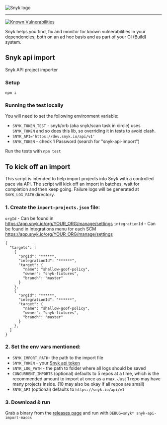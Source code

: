 ![Snyk logo](https://snyk.io/style/asset/logo/snyk-print.svg)

***

[![Known Vulnerabilities](https://snyk.io/test/github/snyk-tech-services/snyk-api-import/badge.svg)](https://snyk.io/test/github/snyk/snyk-api-import)

Snyk helps you find, fix and monitor for known vulnerabilities in your dependencies, both on an ad hoc basis and as part of your CI (Build) system.

## Snyk api import
Snyk API project importer


### Setup
`npm i`

### Running the test locally
You will need to set the following environment variable:
  - `SNYK_TOKEN_TEST` - snyk/orb (aka snyk/scan task in circle) uses `SNYK_TOKEN` and so does this lib, so overriding it in tests to avoid clash.
  - `SNYK_API='https://dev.snyk.io/api/v1'`
  - `SNYK_TOKEN` - check 1 Password (search for "snyk-api-import")

Run the tests with `npm test`


## To kick off an import
This script is intended to help import projects into Snyk with a controlled pace via API. The script will kick off an import in batches, wait for completion and then keep going. Failure logs will be generated at `SNYK_LOG_PATH` directory.
### 1. Create the `import-projects.json` file:
  `orgId` - Can be found in https://app.snyk.io/org/YOUR_ORG/manage/settings
  `integrationId` - Can be found in Integrations menu for each SCM https://app.snyk.io/org/YOUR_ORG/manage/settings


  ```
  {
    "targets": [
      {
        "orgId": "******,
        "integrationId": "******",
        "target": {
          "name": "shallow-goof-policy",
          "owner": "snyk-fixtures",
          "branch": "master"
        }
      },
      {
        "orgId": "******,
        "integrationId": "******",
        "target": {
          "name": "shallow-goof-policy",
          "owner": "snyk-fixtures",
          "branch": "master"
        }
      },
    ]
  }
  ```
### 2. Set the env vars mentioned:
  - `SNYK_IMPORT_PATH`- the path to the import file
  - `SNYK_TOKEN` - your [Snyk api token](https://app.snyk.io/account)
  - `SNYK_LOG_PATH` - the path to folder where all logs should be saved
  - `CONCURRENT_IMPORTS` (optional) defaults to 5 repos at a time, which is the recommended amount to import at once as a max.  Just 1 repo may have many projects inside. (10 may also be okay if all repos are small)
  - `SNYK_API` (optional) defaults to `https://snyk.io/api/v1`

### 3. Download & run
Grab a binary from the [releases page](https://github.com/snyk-tech-services/snyk-api-import/releases) and run with `DEBUG=snyk* snyk-api-import-macos`
